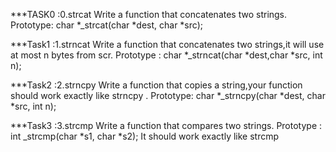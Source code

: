 ***TASK0 :0.strcat
     Write a function that concatenates two strings. Prototype: char *_strcat(char *dest, char *src);

***Task1 :1.strncat
   Write a function that concatenates two strings,it will use at most n bytes from scr. Prototype : char *_strncat(char *dest,char *src, int n);

***Task2 :2.strncpy
   Write a function that copies a string,your function should work exactly like strncpy . Prototype: char *_strncpy(char *dest, char *src, int n);

***Task3 :3.strcmp
   Write a function that compares two strings. Prototype : int _strcmp(char *s1, char *s2);
    It should work exactly like strcmp


